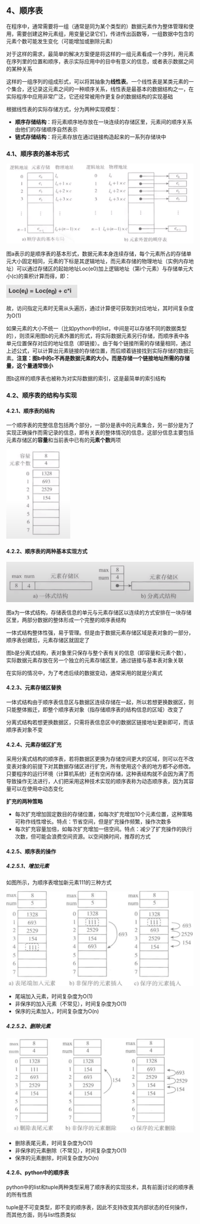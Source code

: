 ## 4、顺序表

在程序中，通常需要将一组（通常是同为某个类型的）数据元素作为整体管理和使用，需要创建这种元素组，用变量记录它们，传进传出函数等，一组数据中包含的元素个数可能发生变化（可能增加或删除元素）

对于这样的需求，最简单的解决方案便是将这样的一组元素看成一个序列，用元素在序列里的位置和顺序，表示实际应用中的目中有意义的信息，或者表示数据之间的某种关系

这样的一组序列的组成形式，可以将其抽象为**线性表**。一个线性表是某类元素的一个集合，还记录这元素之间的一种顺序关系，线性表是最基本的数据结构之一，在实际程序中应用非常广泛，它还经常被用作更复杂的数据结构的实现基础

根据线性表的实际存储方式，分为两种实现模型：

- **顺序存储结构**：将元素顺序地存放在一块连续的存储区里，元素间的顺序关系由他们的存储顺序自然表示
- **链式存储结构**：将元素存放在通过链接构造起来的一系列存储块中

### 4.1、顺序表的基本形式

![image-20200619164514597](images/image-20200619164514597.png)

图a表示的是顺序表的基本形式，数据元素本身连续存储，每个元素所占的存储单元大小固定相同，元素的下标是其逻辑地址，而元素存储的物理地址（实例内存地址）可以通过存储区的起始地址Loc(e0)加上逻辑地址（第i个元素）与存储单元大小(c)的乘积计算而得，即：

![image-20200619164927662](images/image-20200619164927662.png)

故，访问指定元素时无需从头遍历，通过计算便可获取到对应地址，其时间复杂度为O(1)

如果元素的大小不统一（比如python中的list，中间是可以存储不同的数据类型的），则须采用图b的元素外置的形式，将实际数据元素另行存储，而顺序表中各单元位置保存对应的地址信息（即链接）。由于每个链接所需的存储量相同，通过上述公式，可以计算出元素链接的存储位置，而后顺着链接找到实际存储的数据元素。**注意：图b中的c不再是数据元素的大小，而是存储一个链接地址所需的存储量，这个量通常很小**

图b这样的顺序表也被称为对实际数据的索引，这是最简单的索引结构

### 4.2、顺序表的结构与实现

#### 4.2.1、顺序表的结构

一个顺序表的完整信息包括两个部分，一部分是表中的元素集合，另一部分是为了实现正确操作而需记录的信息，即有关表的整体情况的信息，这部分信息主要包括元素存储区的**容量**和当前表中已有的**元素个数**两项

![image-20200619171620672](images/image-20200619171620672.png)

#### 4.2.2、顺序表的两种基本实现方式

![image-20200619172517027](images/image-20200619172517027.png)

图a为一体式结构，存储表信息的单元与元素存储区以连续的方式安排在一块存储区里，两部分数据的整体形成一个完整的顺序表结构

一体式结构整体性强，易于管理。但是由于数据元素存储区域是表对象的一部分，顺序表创建后，元素存储区就固定了

图b是分离式结构，表对象里只保存与整个表有关的信息（即容量和元素个数），实际数据元素存放在另一个独立的元素存储区里，通过链接与基本表对象关联

在实际的情况中，为了考虑后续的数据变动，通常采用的就是分离式

#### 4.2.3、元素存储区替换

一体式结构由于顺序表信息区与数据区连续存储在一起，所以若想更换数据区，则只能整体搬迁，即整个顺序表对象（指存储顺序表的结构信息的区域）改变了

分离式结构若想更换数据区，只需将表信息区中的数据区链接地址更新即可，而该顺序表对象不变

#### 4.2.4、元素存储区扩充

采用分离式结构的顺序表，若将数据区更换为存储空间更大的区域，则可以在不改变表对象的前提下对其数据存储区进行扩充，所有使用这个表的地方都不必修改。只要程序的运行环境（计算机系统）还有空闲存储，这种表结构就不会因为满了而导致操作无法进行，人们把采用这种技术实现的顺序表称为动态顺序表，因为其容量可以在使用中动态变化

**扩充的两种策略**

- 每次扩充增加固定数目的存储位置，如每次扩充增加10个元素位置，这种策略可称作线性增长。特点：节省空间，但是扩充操作频繁，操作次数多
- 每次扩充容量加倍，如每次扩充增加一倍空间。特点：减少了扩充操作的执行次数，但可能会浪费空间资源。以空间换时间，推荐的方式

#### 4.2.5、顺序表的操作

##### 4.2.5.1、增加元素

如图所示，为顺序表增加新元素111的三种方式

![image-20200620104924690](images/image-20200620104924690.png)

- 尾端加入元素，时间复杂度为O(1)
- 非保序的加入元素（不常见），时间复杂度为O(1)
- 保序的元素加入，时间复杂度为O(n)

##### 4.2.5.2、删除元素

![image-20200620105337078](images/image-20200620105337078.png)

- 删除表尾元素，时间复杂度为O(1)
- 非保序的元素删除（不常见），时间复杂度为O(1)
- 保序的元素删除，时间复杂度为O(n)

#### 4.2.6、python中的顺序表

python中的list和tuple两种类型采用了顺序表的实现技术，具有前面讨论的顺序表的所有性质

tuple是不可变类型，即不变的顺序表，因此不支持改变其内部状态的任何操作，而其他方面，则与list性质类似



